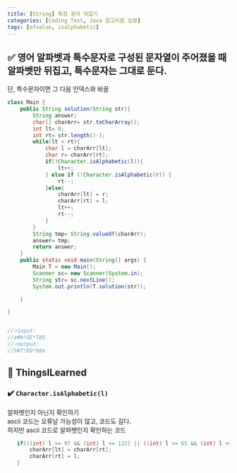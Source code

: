 ```yaml
---
title: [String] 특정 문자 뒤집기
categories: [Coding Test, Java 알고리즘 입문]
tags: [ofvalue, isalphabetic]
---
```


## ✅ 영어 알파벳과 특수문자로 구성된 문자열이 주어졌을 때 알파벳만 뒤집고, 특수문자는 그대로 둔다.

단, 특수문자이면 그 다음 인덱스와 바꿈<br>

```java
class Main {
    public String solution(String str){
        String answer;
        char[] charArr= str.toCharArray();
        int lt= 0;
        int rt= str.length()-1;
        while(lt < rt){
            char l = charArr[lt];
            char r= charArr[rt];
            if(!Character.isAlphabetic(l)){
                lt++;
            } else if (!Character.isAlphabetic(r)) {
                rt--;
            }else{
                charArr[lt] = r;
                charArr[rt] = l;
                lt++;
                rt--;
            }
        }
        String tmp= String.valueOf(charArr);
        answer= tmp;
        return answer;
    }
    public static void main(String[] args) {
        Main T = new Main();
        Scanner sc= new Scanner(System.in);
        String str= sc.nextLine();
        System.out.println(T.solution(str));

    }

}


//⭐️input:
//a#b!GE*T@S
//⭐️output:
//S#T!EG*b@a
```

## 🔵 ThingsILearned

### ✔️ `Character.isAlphabetic(l)`

알파벳인지 아닌지 확인하기<br>
ascii 코드는 오류날 가능성이 많고, 코드도 길다. <br>
하지만 ascii 코드로 알파벳인지 확인하는 코드<br>

```java
   if(((int) l >= 97 && (int) l <= 122) || ((int) l >= 65 && (int) l <= 90) ){
       charArr[lt] = charArr[rt];
       charArr[rt] = l;
   }
```
